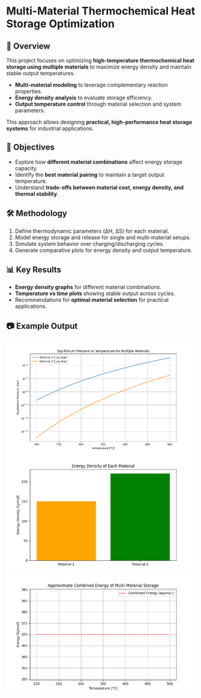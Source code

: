 # Multi-Material Thermochemical Heat Storage Optimization

## 📌 Overview
This project focuses on optimizing **high-temperature thermochemical heat storage using multiple materials** to maximize energy density and maintain stable output temperatures.  
- **Multi-material modeling** to leverage complementary reaction properties.  
- **Energy density analysis** to evaluate storage efficiency.  
- **Output temperature control** through material selection and system parameters.  

This approach allows designing **practical, high-performance heat storage systems** for industrial applications.

## 🎯 Objectives
- Explore how **different material combinations** affect energy storage capacity.  
- Identify the **best material pairing** to maintain a target output temperature.  
- Understand **trade-offs between material cost, energy density, and thermal stability**.  

## 🛠️ Methodology
1. Define thermodynamic parameters (ΔH, ΔS) for each material.  
2. Model energy storage and release for single and multi-material setups.  
3. Simulate system behavior over charging/discharging cycles.  
4. Generate comparative plots for energy density and output temperature.  

## 📊 Key Results
- **Energy density graphs** for different material combinations.  
- **Temperature vs time plots** showing stable output across cycles.  
- Recommendations for **optimal material selection** for practical applications.

## 📷 Example Output
![Pressure Graph](graph.png)
![Pressure Graph](graph2.png)
![Pressure Graph](graph3.png)
